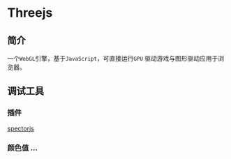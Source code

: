 # Threejs

## 简介
一个`WebGL`引擎，基于`JavaScript`，可直接运行`GPU` 驱动游戏与图形驱动应用于浏览器。

## 调试工具

### 插件

[spectorjs](https://www.realtimerendering.com/blog/debugging-webgl-with-spectorjs/)

### 颜色值 ...


```mermaid
